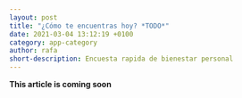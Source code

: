 ```yaml
---
layout: post
title: "¿Cómo te encuentras hoy? *TODO*"
date: 2021-03-04 13:12:19 +0100
category: app-category
author: rafa
short-description: Encuesta rapida de bienestar personal
---
```


**This article is coming soon**

